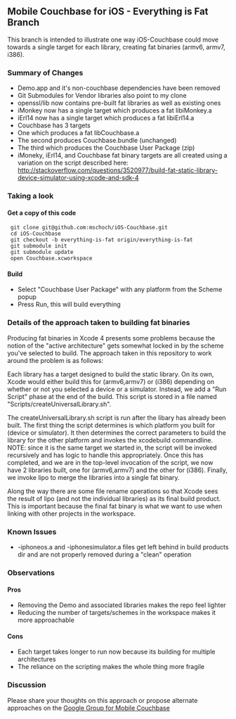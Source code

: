 ## Mobile Couchbase for iOS - Everything is Fat Branch

This branch is intended to illustrate one way iOS-Couchbase could move towards a single target for each library, creating fat binaries (armv6, armv7, i386).

### Summary of Changes

* Demo.app and it's non-couchbase dependencies have been removed
* Git Submodules for Vendor libraries also point to my clone
* openssl/lib now contains pre-built fat libraries as well as existing ones
* iMonkey now has a single target which produces a fat libiMonkey.a
* iErl14 now has a single target which produces a fat libiErl14.a
* Couchbase has 3 targets
 * One which produces a fat libCouchbase.a
 * The second produces Couchbase.bundle (unchanged)
 * The third which produces the Couchbase User Package (zip)
* iMoneky, iErl14, and Couchbase fat binary targets are all created using a variation on the script described here:  http://stackoverflow.com/questions/3520977/build-fat-static-library-device-simulator-using-xcode-and-sdk-4

### Taking a look

#### Get a copy of this code

     git clone git@github.com:mschoch/iOS-Couchbase.git
     cd iOS-Couchbase
     git checkout -b everything-is-fat origin/everything-is-fat
     git submodule init
     git submodule update
     open Couchbase.xcworkspace

#### Build

* Select "Couchbase User Package" with any platform from the Scheme popup
* Press Run, this will build everything

### Details of the approach taken to building fat binaries

Producing fat binaries in Xcode 4 presents some problems because the notion of the "active architecture" gets somewhat locked in by the scheme you've selected to build.  The approach taken in this repository to work around the problem is as follows:

Each library has a target designed to build the static library.  On its own, Xcode would either build this for (armv6,armv7) or (i386) depending on whether or not you selected a device or a simulator.  Instead, we add a "Run Script" phase at the end of the build.  This script is stored in a file named "Scripts/createUniversalLibrary.sh".

The createUniversalLibrary.sh script is run after the libary has already been built.  The first thing the script determines is which platform you built for (device or simulator).  It then determines the correct parameters to build the library for the other platform and invokes the xcodebuild commandline.  NOTE: since it is the same target we started in, the script will be invoked recursively and has logic to handle this appropriately.  Once this has completed, and we are in the top-level invocation of the script, we now have 2 libraries built, one for (armv6,armv7) and the other for (i386).  Finally, we invoke lipo to merge the libraries into a single fat binary.

Along the way there are some file rename operations so that Xcode sees the result of lipo (and not the individual libraries) as its final build product.  This is important because the final fat binary is what we want to use when linking with other projects in the workspace.

### Known Issues

* -iphoneos.a and -iphonesimulator.a files get left behind in build products dir and are not properly removed during a "clean" operation
 
### Observations

#### Pros

* Removing the Demo and associated libraries makes the repo feel lighter
* Reducing the number of targets/schemes in the workspace makes it more approachable

#### Cons

* Each target takes longer to run now because its building for multiple architectures
* The reliance on the scripting makes the whole thing more fragile

### Discussion

Please share your thoughts on this approach or propose alternate approaches on the <a href="https://groups.google.com/group/mobile-couchbase">Google Group for Mobile Couchbase</a>
